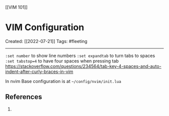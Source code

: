 [[VIM 101]]

# VIM Configuration
Created:  [[2022-07-21]]
Tags: #fleeting 

---
`:set number` to show line numbers
`:set expandtab` to turn tabs to spaces
`:set tabstop=4` to have four spaces when pressing tab
https://stackoverflow.com/questions/234564/tab-key-4-spaces-and-auto-indent-after-curly-braces-in-vim

In nvim
Base configuration is at `~/config/nvim/init.lua`












## References
1. 